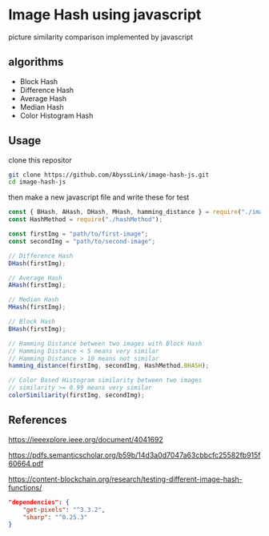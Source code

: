 # Image Hash using javascript

picture similarity comparison implemented by javascript

## algorithms

- Block Hash
- Difference Hash
- Average Hash
- Median Hash
- Color Histogram Hash

## Usage

clone this repositor

```bash
git clone https://github.com/AbyssLink/image-hash-js.git
cd image-hash-js
```

then make a new javascript file and write these for test

```javascript
const { BHash, AHash, DHash, MHash, hamming_distance } = require("./imageHash");
const HashMethod = require("./hashMethod");

const firstImg = "path/to/first-image";
const secondImg = "path/to/second-image";

// Difference Hash
DHash(firstImg);

// Average Hash
AHash(firstImg);

// Median Hash
MHash(firstImg);

// Block Hash
BHash(firstImg);

// Hamming Distance between two images with Block Hash
// Hamming Distance < 5 means very similar
// Hamming Distance > 10 means not similar
hamming_distance(firstImg, secondImg, HashMethod.BHASH);

// Color Based Histogram similarity between two images
// similarity >= 0.99 means very similar
colorSimiliarity(firstImg, secondImg);
```

## References

https://ieeexplore.ieee.org/document/4041692

https://pdfs.semanticscholar.org/b59b/14d3a0d7047a63cbbcfc25582fb915f60664.pdf

https://content-blockchain.org/research/testing-different-image-hash-functions/

```json
"dependencies": {
    "get-pixels": "^3.3.2",
    "sharp": "^0.25.3"
}
```
